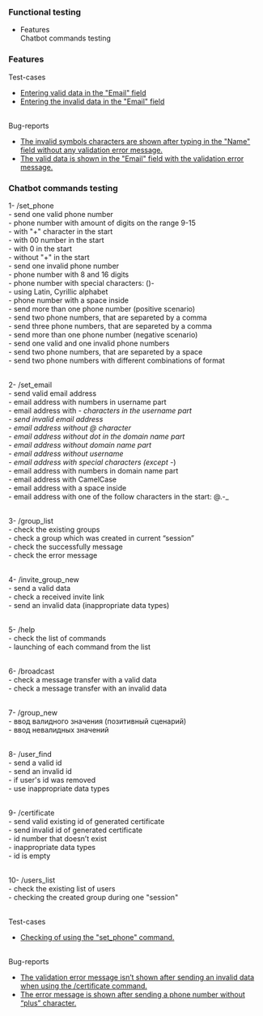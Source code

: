 <h3>Functional testing</h3>

- Features<br>
Chatbot commands testing
<h3>Features</h3>

Test-cases<br>
- <a href="https://docs.google.com/spreadsheets/d/1k1Ho59dMCFbFvGevWtq7IEgSbBQ7ae9TdQ2aKOYOh6w/edit?usp=drive_link">Entering valid data in the "Email" field</a><br>
- <a href="https://docs.google.com/spreadsheets/d/1hnf9GQcA1bh_rulY5DjwS9RoPrIlOp5Z/edit?usp=drive_link&ouid=102064553302234595178&rtpof=true&sd=true">Entering the invalid data in the "Email" field</a><br><br>

Bug-reports<br>
- <a href="https://docs.google.com/spreadsheets/d/1tNagMIF4eYjgD_BL5_GjFs7X_ddDJYSbpO9NZRbFwHs/edit?usp=drive_link">The invalid symbols characters are shown after typing in the "Name" field without any validation error message.</a>
- <a href="https://docs.google.com/spreadsheets/d/1N_7oR7md5W4-cm_o_eM-f7l1znAkgDw-XhvdIkCfEE0/edit#gid=0">The valid data is shown in the "Email" field with the validation error message.</a> 

<a name="#Chatbot commands"></a><h3>Chatbot commands testing</h3>

1- /set_phone<br>
	- send one valid phone number<br>
		- phone number with amount of digits on the range 9-15<br>
		- with "+" character in the start<br>
		- with 00 number in the start<br>
		- with 0 in the start<br>
		- without "+" in the start<br>
	- send one invalid phone number<br>
		- phone number with 8 and 16 digits<br>
		- phone number with special characters: ()-<br>
		- using Latin, Cyrillic alphabet<br>
		- phone number with a space inside<br>
	- send more than one phone number (positive scenario)<br>
		- send two phone numbers, that are separeted by a comma<br>
		- send three phone numbers, that are separeted by a comma<br>
	- send more than one phone number (negative scenario)	<br>
		- send one valid and one invalid phone numbers<br>
		- send two phone numbers, that are separeted by a space<br>
		- send two phone numbers with different combinations of format <br><br>

2- /set_email<br>
	- send valid email address<br>
	- email address with numbers in username part<br>
	- email address with _- characters in the username part<br>
	- send invalid email address<br>
		- email address without @ character<br>
		- email address without dot in the domain name part<br>
		- email address without domain name part<br>
		- email address without username<br>
		- email address with special characters (except -_)<br>
		- email address with numbers in domain name part	<br>
		- email address with CamelCase<br>
		- email address with a space inside<br>
		- email address with one of the follow characters in the start: @.-_  <br><br>

3- /group_list<br>
	- check the existing groups<br>
	- check a group which was created in current “session” <br>
	- check the successfully message<br>
	- check the error message <br><br>

4- /invite_group_new<br>
	- send a valid data<br>
	- check a received invite link	<br>
	- send an invalid data (inappropriate data types)<br><br>

5- /help<br>
	- check the list of commands<br>
	- launching of each command from the list<br><br>

6- /broadcast<br>
	- check a message transfer with a valid data<br>
	- check a message transfer with an invalid data<br><br>

7- /group_new<br>
	- ввод валидного значения (позитивный сценарий)<br>
	- ввод невалидных значений<br><br>

8- /user_find<br>
	- send a valid id<br>
	- send an invalid id<br>
		- if user's id was removed<br>
		- use inappropriate data types<br><br>

9- /certificate<br>
	- send valid existing id of generated certificate<br>
	- send invalid id of generated certificate<br>
		- id number that doesn’t exist<br>
		- inappropriate data types<br>
		- id is empty	 <br><br>

10- /users_list<br>
	- check the existing list of users<br>
	- checking the created group during one "session"<br><br>

Test-cases<br>
- <a href="https://docs.google.com/spreadsheets/d/18hdKZYyNR6_YuQIqBOobO_dhKbYjztsd/edit?usp=drive_link&ouid=102064553302234595178&rtpof=true&sd=true">Checking of using the "set_phone" command.</a><br><br>

Bug-reports<br>
- <a href="https://docs.google.com/spreadsheets/d/1bXGWtN_nC8rS-nqif5d7xvoF2fzvuHbQT6AbdUL1oWo/edit?usp=drive_link">The validation error message isn’t shown after sending an invalid data when using the /certificate command.</a>
- <a href="https://docs.google.com/spreadsheets/d/1-PsMUQ-eoBH3yQ_-2lPkC6U99ULIt5nGg-VgJOunlzc/edit?usp=drive_link">The error message is shown after sending a phone number without “plus” character.</a>

